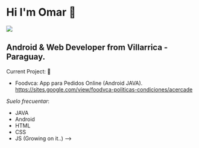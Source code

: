 # Hi I'm Omar 👋
![](https://mattwerk.co.in/sites/default/files/service_03_native.gif)

## Android & Web Developer from Villarrica - Paraguay.

Current Project: :rocket:
- Foodvca: App para Pedidos Online (Android JAVA).
  https://sites.google.com/view/foodvca-politicas-condiciones/acercade
  
_Suelo frecuentar_:
- JAVA
- Android
- HTML
- CSS
- JS (Growing on it..)
-->
